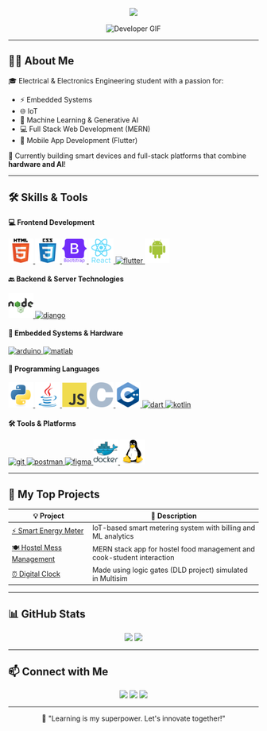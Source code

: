 <!-- Banner Image (optional, upload your own or use placeholder) -->
<p align="center">
  <img src="https://readme-typing-svg.demolab.com/?lines=%F0%9F%91%8B+Hi!+I'm+Zuhaib+Malik;%F0%9F%8E%93+Electrical+%26+Electronics+Engineering+Student;%E2%9A%99%EF%B8%8F+Specialization+in+Electronics;%F0%9F%92%A1+Passionate+About+Embedded+Systems+Development+%26+PCB+Designing;%F0%9F%8C%90+IoT+%7C+%F0%9F%A4%96+Machine+Learning;%F0%9F%93%B1+Full+Stack+Mobile+App+Development;%F0%9F%92%BB+Full+Stack+Web+Development;%F0%9F%9A%80+Let's+Build+Something+Amazing+Together!&center=true&width=1000&height=45&color=3DDC84&vCenter=true&pause=1000&size=25" />



</p>

<p align="center">
  <img src="https://media.giphy.com/media/qgQUggAC3Pfv687qPC/giphy.gif" width="300" alt="Developer GIF" />
</p>

---

## 👨‍💻 About Me

🎓 Electrical & Electronics Engineering student with a passion for:
- ⚡ Embedded Systems  
- 🌐 IoT  
- 🧠 Machine Learning & Generative AI  
- 💻 Full Stack Web Development (MERN)  
- 📱 Mobile App Development (Flutter)

🔧 Currently building smart devices and full-stack platforms that combine **hardware and AI**!

---

## 🛠️ Skills & Tools

#### 💻 Frontend Development
<p align="left">
  <a href="https://www.w3.org/html/" target="_blank" rel="noreferrer">
    <img src="https://raw.githubusercontent.com/devicons/devicon/master/icons/html5/html5-original-wordmark.svg" alt="html5" width="50" height="50"/>
  </a>
  <a href="https://www.w3schools.com/css/" target="_blank" rel="noreferrer">
    <img src="https://raw.githubusercontent.com/devicons/devicon/master/icons/css3/css3-original-wordmark.svg" alt="css3" width="50" height="50"/>
  </a>
  <a href="https://getbootstrap.com" target="_blank" rel="noreferrer">
    <img src="https://raw.githubusercontent.com/devicons/devicon/master/icons/bootstrap/bootstrap-plain-wordmark.svg" alt="bootstrap" width="50" height="50"/>
  </a>
  <a href="https://reactjs.org/" target="_blank" rel="noreferrer">
    <img src="https://raw.githubusercontent.com/devicons/devicon/master/icons/react/react-original-wordmark.svg" alt="react" width="50" height="50"/>
  </a>
  <a href="https://flutter.dev" target="_blank" rel="noreferrer">
    <img src="https://www.vectorlogo.zone/logos/flutterio/flutterio-icon.svg" alt="flutter" width="50" height="50"/>
  </a>
  <a href="https://developer.android.com" target="_blank" rel="noreferrer">
    <img src="https://raw.githubusercontent.com/devicons/devicon/master/icons/android/android-original-wordmark.svg" alt="android" width="50" height="50"/>
  </a>
</p>

#### 🔙 Backend & Server Technologies
<p align="left">
  <a href="https://nodejs.org" target="_blank" rel="noreferrer">
    <img src="https://raw.githubusercontent.com/devicons/devicon/master/icons/nodejs/nodejs-original-wordmark.svg" alt="nodejs" width="50" height="50"/>
  </a>
  <a href="https://www.djangoproject.com/" target="_blank" rel="noreferrer">
    <img src="https://cdn.worldvectorlogo.com/logos/django.svg" alt="django" width="50" height="50"/>
  </a>
</p>

#### 🔧 Embedded Systems & Hardware
<p align="left">
  <a href="https://www.arduino.cc/" target="_blank" rel="noreferrer">
    <img src="https://cdn.worldvectorlogo.com/logos/arduino-1.svg" alt="arduino" width="50" height="50"/>
  </a>
  <a href="https://www.mathworks.com/" target="_blank" rel="noreferrer">
    <img src="https://upload.wikimedia.org/wikipedia/commons/2/21/Matlab_Logo.png" alt="matlab" width="50" height="50"/>
  </a>
</p>

#### 🧠 Programming Languages
<p align="left">
  <a href="https://www.python.org" target="_blank" rel="noreferrer">
    <img src="https://raw.githubusercontent.com/devicons/devicon/master/icons/python/python-original.svg" alt="python" width="50" height="50"/>
  </a>
  <a href="https://www.java.com" target="_blank" rel="noreferrer">
    <img src="https://raw.githubusercontent.com/devicons/devicon/master/icons/java/java-original.svg" alt="java" width="50" height="50"/>
  </a>
  <a href="https://developer.mozilla.org/en-US/docs/Web/JavaScript" target="_blank" rel="noreferrer">
    <img src="https://raw.githubusercontent.com/devicons/devicon/master/icons/javascript/javascript-original.svg" alt="javascript" width="50" height="50"/>
  </a>
  <a href="https://www.cprogramming.com/" target="_blank" rel="noreferrer">
    <img src="https://raw.githubusercontent.com/devicons/devicon/master/icons/c/c-original.svg" alt="c" width="50" height="50"/>
  </a>
  <a href="https://www.w3schools.com/cpp/" target="_blank" rel="noreferrer">
    <img src="https://raw.githubusercontent.com/devicons/devicon/master/icons/cplusplus/cplusplus-original.svg" alt="cplusplus" width="50" height="50"/>
  </a>
  <a href="https://dart.dev" target="_blank" rel="noreferrer">
    <img src="https://www.vectorlogo.zone/logos/dartlang/dartlang-icon.svg" alt="dart" width="50" height="50"/>
  </a>
  <a href="https://kotlinlang.org" target="_blank" rel="noreferrer">
    <img src="https://www.vectorlogo.zone/logos/kotlinlang/kotlinlang-icon.svg" alt="kotlin" width="50" height="50"/>
  </a>
</p>

#### 🛠 Tools & Platforms
<p align="left">
  <a href="https://git-scm.com/" target="_blank" rel="noreferrer">
    <img src="https://www.vectorlogo.zone/logos/git-scm/git-scm-icon.svg" alt="git" width="50" height="50"/>
  </a>
  <a href="https://www.postman.com/" target="_blank" rel="noreferrer">
    <img src="https://www.vectorlogo.zone/logos/getpostman/getpostman-icon.svg" alt="postman" width="50" height="50"/>
  </a>
  <a href="https://www.figma.com/" target="_blank" rel="noreferrer">
    <img src="https://www.vectorlogo.zone/logos/figma/figma-icon.svg" alt="figma" width="50" height="50"/>
  </a>
  <a href="https://www.docker.com/" target="_blank" rel="noreferrer">
    <img src="https://raw.githubusercontent.com/devicons/devicon/master/icons/docker/docker-original-wordmark.svg" alt="docker" width="50" height="50"/>
  </a>
  <a href="https://www.linux.org/" target="_blank" rel="noreferrer">
    <img src="https://raw.githubusercontent.com/devicons/devicon/master/icons/linux/linux-original.svg" alt="linux" width="50" height="50"/>
  </a>
</p>



---

## 🚀 My Top Projects

| 💡 Project | 📝 Description |
|-----------|----------------|
| [⚡ Smart Energy Meter](https://github.com/ZuhaibMalik/smart-energy-meter) | IoT-based smart metering system with billing and ML analytics |
| [🍽️ Hostel Mess Management](https://github.com/ZuhaibMalik/hostel-mess-management) | MERN stack app for hostel food management and cook-student interaction |
| [⏰ Digital Clock](https://github.com/ZuhaibMalik/digital-clock-dld) | Made using logic gates (DLD project) simulated in Multisim |

---

## 📊 GitHub Stats

<p align="center">
  <img src="https://github-readme-stats.vercel.app/api?username=Zuhaib-malik&show_icons=true&theme=tokyonight" height="150"/>
  <img src="https://github-readme-stats.vercel.app/api/top-langs/?username=Zuhaib-malik&layout=compact&theme=tokyonight" height="150"/>
</p>

---

## 📫 Connect with Me

<p align="center">
  <a href="mailto:mzuhaibmalik786@gmail.com"><img src="https://img.shields.io/badge/Gmail-D14836?style=for-the-badge&logo=gmail&logoColor=white"/></a>
  <a href="https://www.linkedin.com/in/m-zuhaib-malik-111b34287/"><img src="https://img.shields.io/badge/LinkedIn-blue?style=for-the-badge&logo=linkedin&logoColor=white"/></a>
  <a href="https://github.com/Zuhaib-malik"><img src="https://img.shields.io/badge/GitHub-000?style=for-the-badge&logo=github&logoColor=white"/></a>
</p>

---

<p align="center">🧠 "Learning is my superpower. Let's innovate together!"</p>
